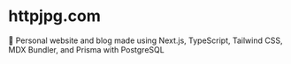 # httpjpg.com
💠 Personal website and blog made using Next.js, TypeScript, Tailwind CSS, MDX Bundler, and Prisma with PostgreSQL
